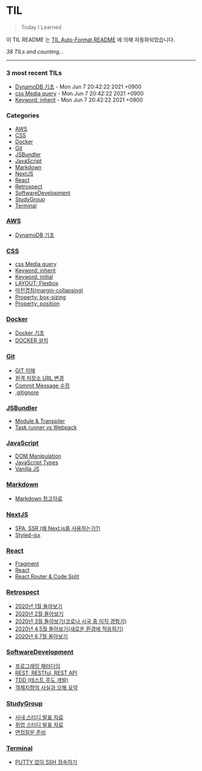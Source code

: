# TIL
> Today I Learned

이 TIL README 는 [TIL Auto-Format README][1]
에 의해 자동화되었습니다.


_38 TILs and counting..._

---

### 3 most recent TILs

- [DynamoDB 기초](AWS/dynamo_db-basic.md) - Mon Jun 7 20:42:22 2021 +0900
- [css Media query](CSS/Mediaquery.md) - Mon Jun 7 20:42:22 2021 +0900
- [Keyword: inherit](CSS/keyword-inherit.md) - Mon Jun 7 20:42:22 2021 +0900

### Categories

- [AWS](#AWS)
- [CSS](#CSS)
- [Docker](#Docker)
- [Git](#Git)
- [JSBundler](#JSBundler)
- [JavaScript](#JavaScript)
- [Markdown](#Markdown)
- [NextJS](#NextJS)
- [React](#React)
- [Retrospect](#Retrospect)
- [SoftwareDevelopment](#SoftwareDevelopment)
- [StudyGroup](#StudyGroup)
- [Terminal](#Terminal)

### [AWS](#AWS)
- [DynamoDB 기초](AWS/dynamo_db-basic.md)

### [CSS](#CSS)
- [css Media query](CSS/Mediaquery.md)
- [Keyword: inherit](CSS/keyword-inherit.md)
- [Keyword: initial](CSS/keyword-initial.md)
- [LAYOUT: Flexbox](CSS/layout-flexbox.md)
- [마진겹침(margin-collapsing)](CSS/margin-collapsing.md)
- [Property: box-sizing](CSS/property-box-sizing.md)
- [Property: position](CSS/property-position.md)

### [Docker](#Docker)
- [Docker 기초](Docker/docker_basic.md)
- [DOCKER 설치](Docker/docker_install.md)

### [Git](#Git)
- [GIT 이해](Git/git_basic.md)
- [원격 저장소 URL 변경](Git/git_change_remoteUrl.md)
- [Commit Message 수정](Git/git_edit_commit_message.md)
- [.gitignore](Git/git_ignore.md)

### [JSBundler](#JSBundler)
- [Module & Transpiler](JSBundler/module-n-transpiler.md)
- [Task runner vs Webpack](JSBundler/task_runner-vs-webpack.md)

### [JavaScript](#JavaScript)
- [DOM Manipulation](JavaScript/dom_manipulation.md)
- [JavaScript Types](JavaScript/js-types.md)
- [Vanilla JS](JavaScript/vanillajs.md)

### [Markdown](#Markdown)
- [Markdown 참고자료](Markdown/markdown_참고자료.md)

### [NextJS](#NextJS)
- [SPA, SSR (왜 Next.js를 사용하는가?)](NextJS/spa_ssr_nextjs.md)
- [Styled-jsx](NextJS/styled-jsx.md)

### [React](#React)
- [Fragment](React/react_fragment.md)
- [React](React/reactjs.md)
- [React Router & Code Split](React/router-n-code_split.md)

### [Retrospect](#Retrospect)
- [2020년 1월 돌아보기](Retrospect/retrospect_202001.md)
- [2020년 2월 돌아보기](Retrospect/retrospect_202002.md)
- [2020년 3월 돌아보기(코로나 시국 중 이직 경험기)](Retrospect/retrospect_202003.md)
- [2020년 4,5월 돌아보기(새로운 환경에 적응하기)](Retrospect/retrospect_20200405.md)
- [2020년 6,7월 돌아보기](Retrospect/retrospect_20200607.md)

### [SoftwareDevelopment](#SoftwareDevelopment)
- [프로그래밍 패러다임](SoftwareDevelopment/programming_paradigms.md)
- [REST, RESTful, REST API](SoftwareDevelopment/restapi.md)
- [TDD (테스트 주도 개발)](SoftwareDevelopment/tdd.md)
- [객체지향의 사실과 오해 요약](SoftwareDevelopment/the_essence_of_object-orientation.md)

### [StudyGroup](#StudyGroup)
- [사내 스터디 발표 자료](StudyGroup/in-house_study.md)
- [취업 스터디 발표 자료](StudyGroup/job_study.md)
- [면접질문 준비](StudyGroup/면접준비.md)

### [Terminal](#Terminal)
- [PUTTY 없이 SSH 접속하기](Terminal/not_use_putty.md)

[1]: https://github.com/marketplace/actions/til-auto-format-readme

